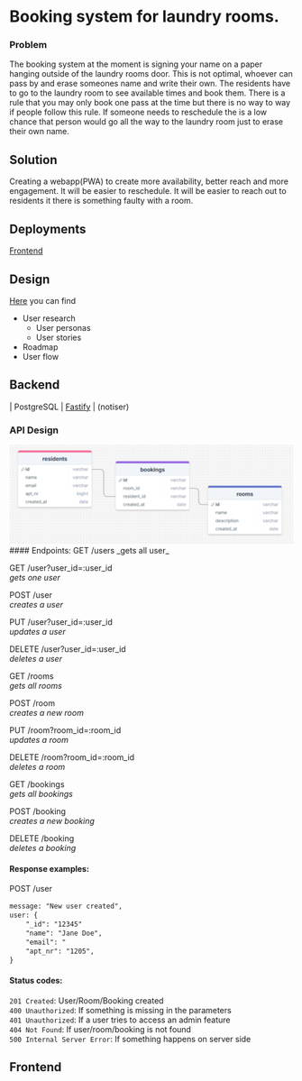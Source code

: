 # Booking system for laundry rooms.

### Problem
The booking system at the moment is signing your name on a paper hanging outside of the laundry rooms door. This is not optimal, whoever can pass by and erase someones name and write their own. The residents have to go to the laundry room to see available times and book them. There is a rule that you may only book one pass at the time but there is no way to way if people follow this rule. If someone needs to reschedule the is a low chance that person would go all the way to the laundry room just to erase their own name.

## Solution
Creating a webapp(PWA) to create more availability, better reach and more engagement. It will be easier to reschedule. It will be easier to reach out to residents it there is something faulty with a room.

## Deployments
[Frontend](https://laundry-booking-gamma.vercel.app/)  


## Design
[Here](https://www.figma.com/board/IKHKqr4RaCf8KjO0XaHlmD/Booking-system?node-id=0-1&t=4wGbw7552KR8bFFD-1) you can find  
+ User research
    - User personas
    - User stories
+ Roadmap
+ User flow

## Backend
| PostgreSQL | [Fastify](https://fastify.dev/docs/latest/) | 
(notiser)

### API Design
<img src="./assets/ER.png">
#### Endpoints:  
GET /users  
_gets all user_  
  
GET /user?user_id=:user_id  
_gets one user_ 
  
POST /user  
_creates a user_  
  
PUT /user?user_id=:user_id  
_updates a user_  
  
DELETE /user?user_id=:user_id  
_deletes a user_  

GET /rooms  
_gets all rooms_ 
  
POST /room  
_creates a new room_  
  
PUT /room?room_id=:room_id  
_updates a room_  
  
DELETE /room?room_id=:room_id  
_deletes a room_ 

GET /bookings  
_gets all bookings_  
  
POST /booking  
_creates a new booking_
  
DELETE /booking  
_deletes a booking_  

#### Response examples:

POST /user
```
message: "New user created",
user: {
    "_id": "12345"
    "name": "Jane Doe",
    "email": "
    "apt_nr": "1205",
}
```

#### Status codes:
```201 Created```: User/Room/Booking created   
```400 Unauthorized```: If something is missing in the parameters  
```401 Unauthorized```: If a user tries to access an admin feature  
```404 Not Found```: If user/room/booking is not found  
```500 Internal Server Error```: If something happens on server side  



## Frontend
